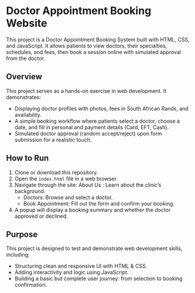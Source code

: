 #  Doctor Appointment Booking Website

This project is a Doctor Appointment Booking System built with HTML, CSS, and JavaScript. It allows patients to view doctors, their specialties, schedules, and fees, then book a session online with simulated approval from the doctor.



##  Overview

This project serves as a hands-on exercise in web development. It demonstrates:
- Displaying doctor profiles with photos, fees in South African Rands, and availability.
- A simple booking workflow where patients select a doctor, choose a date, and fill in personal and payment details (Card, EFT, Cash).
- Simulated doctor approval (random accept/reject) upon form submission for a realistic touch.



##  How to Run

1. Clone or download this repository.
2. Open the `index.html` file in a web browser.
3. Navigate through the site:
   About Us : Learn about the clinic’s background.
   - Doctors: Browse and select a doctor.
   - Book Appointment: Fill out the form and confirm your booking.
4. A popup will display a booking summary and whether the doctor approved or declined.



##  Purpose

This project is designed to test and demonstrate web development skills, including:
- Structuring clean and responsive UI with HTML & CSS.
- Adding interactivity and logic using JavaScript.
- Building a basic but complete user journey: from selection to booking confirmation.





